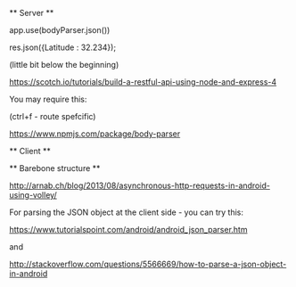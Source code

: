** Server **

app.use(bodyParser.json())

res.json({Latitude : 32.234});

(little bit below the beginning)

https://scotch.io/tutorials/build-a-restful-api-using-node-and-express-4  

You may require this:

(ctrl+f - route spefcific)

https://www.npmjs.com/package/body-parser



** Client ** 

** Barebone structure **

http://arnab.ch/blog/2013/08/asynchronous-http-requests-in-android-using-volley/

For parsing the JSON object at the client side - you can try this:

https://www.tutorialspoint.com/android/android_json_parser.htm

and

http://stackoverflow.com/questions/5566669/how-to-parse-a-json-object-in-android
